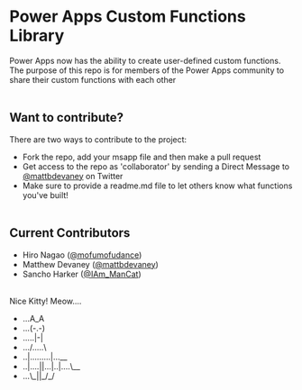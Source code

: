 Power Apps Custom Functions Library
===================================

Power Apps now has the ability to create user-defined custom functions.  The purpose of this repo is for members of the Power Apps community to share their custom functions with each other<br/><br/>



Want to contribute?
------------------

There are two ways to contribute to the project:
* Fork the repo, add your msapp file and then make a pull request
* Get access to the repo as 'collaborator' by sending a Direct Message to <a href="https://twitter.com/mattbdevaney">@mattbdevaney</a> on Twitter
* Make sure to provide a readme.md file to let others know what functions you've built!<br/><br/>



Current Contributors
------------
* Hiro Nagao (<a href="https://twitter.com/mofumofu_dance">@mofumofudance</a>)
* Matthew Devaney (<a href="https://twitter.com/mattbdevaney">@mattbdevaney</a>)
* Sancho Harker (<a href="https://twitter.com/iam_Mancat">@IAm_ManCat</a>)<br/><br/>




Nice Kitty!  Meow....

<ul> 
<li>...A_A
<li>...(-.-)
<li>.....|-|
<li>.../.....\
<li>..|.........|...__
<li>..|....||...|..|....\__
<li>...\_||_/_/
</ul>
